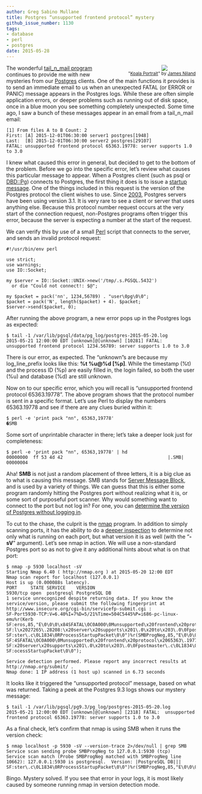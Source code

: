 ```yaml
---
author: Greg Sabino Mullane
title: Postgres “unsupported frontend protocol” mystery
github_issue_number: 1130
tags:
- database
- perl
- postgres
date: 2015-05-28
---
```




<div class="separator" style="clear: both; float: right; text-align: center; padding-left: 4em;"><a href="/blog/2015/05/postgres-unsupported-frontend-protocol/image-0-big.png" imageanchor="1" style="clear: right; margin-bottom: 1em; margin-left: 1em;"><img border="0" src="/blog/2015/05/postgres-unsupported-frontend-protocol/image-0.png"/></a><br/><small>"<a href="https://flic.kr/p/bWd997">Koala Portrait</a>" by <a href="https://www.flickr.com/photos/bareego/">James Niland</a></small></div>

The wonderful [tail_n_mail program](https://bucardo.org/wiki/Tail_n_mail) continues to provide me with new mysteries from our [Postgres](https://www.postgresql.org/) clients. One of the main functions it provides is to send an immediate email to us when an unexpected FATAL (or ERROR or PANIC) message appears in the Postgres logs. While these are often simple application errors, or deeper problems such as running out of disk space, once in a blue moon you see something completely unexpected. Some time  ago, I saw a bunch of these messages appear in an email from a tail_n_mail email:

```
[1] From files A to B Count: 2
First: [A] 2015-12-01T06:30:00 server1 postgres[1948]
Last:  [B] 2015-12-01T06:30:00 server2 postgres[29107]
FATAL: unsupported frontend protocol 65363.19778: server supports 1.0 to 3.0
```

I knew what caused this error in general, but decided to get to the bottom of the 
problem. Before we go into the specific error, let’s review what causes this 
particular message to appear. When a Postgres client (such as psql or [DBD::Pg](https://metacpan.org/pod/DBD::Pg)) 
connects to Postgres, the first thing it does is to issue a [startup message](https://www.postgresql.org/docs/current/static/protocol-flow.html). 
One of the things included in this request is the 
version of the Postgres protocol the client wishes to use. Since 
[2003](https://bucardo.org/postgres_all_versions.html#version_7.4), 
Postgres servers have been using version 3.1. It is very rare to see a client 
or server that uses anything else. Because this protocol number request occurs 
at the very start of the connection request, non-Postgres programs often 
trigger this error, because the server is expecting a number at the start of 
the request.

We can verify this by use of a small [Perl](https://www.perl.org/) script that connects to the server, 
and sends an invalid protocol request:

```
#!/usr/bin/env perl

use strict;
use warnings;
use IO::Socket;

my $server = IO::Socket::UNIX->new('/tmp/.s.PGSQL.5432')
  or die "Could not connect!: $@";

my $packet = pack('nn', 1234,56789) . "user\0pg\0\0";
$packet = pack('N', length($packet) + 4). $packet;
$server->send($packet, 0);
```

After running the above program, a new error pops up in the Postgres logs as 
expected:

```
$ tail -1 /var/lib/pgsql/data/pg_log/postgres-2015-05-20.log
2015-05-21 12:00:00 EDT [unknown]@[unknown] [10281] FATAL:  unsupported frontend protocol 1234.56789: server supports 1.0 to 3.0
```

There is our error, as expected. The “unknown”s are because my log_line_prefix looks like this: **%t %u@%d [%p]**. While the timestamp (%t) and the process ID (%p) are easily filled in, the login failed, so both the user (%u) and database (%d) are still unknown.

Now on to our specific error, which you will recall is “unsupported frontend protocol 65363.19778”. 
The above program shows that the protocol number is sent in a specific format. Let’s use Perl to display the 
numbers 65363.19778 and see if there are any clues buried within it:

```
$ perl -e 'print pack "nn", 65363,19778'
�SMB
```

Some sort of unprintable character in there; let’s take a deeper look just for 
completeness:

```
$ perl -e 'print pack "nn", 65363,19778' | hd
00000000  ff 53 4d 42                                       |.SMB|
00000004
```

Aha! **SMB** is not just a random placement of three letters, it is a big clue as to what is 
causing this message. SMB stands for [Server Message Block](https://en.wikipedia.org/wiki/Server_Message_Block), and is used by a variety of things. We can guess that this is either some program randomly hitting 
the Postgres port without realizing what it is, or some sort of purposeful port scanner. Why would something 
want to connect to the port but not log in? For one, you can [determine the version of Postgres 
without logging in](/blog/2010/05/finding-postgresql-version-without/).

To cut to the chase, the culprit is the [nmap](https://nmap.org/) program. In addition to simply 
scanning ports, it has the ability to do a [deeper inspection](https://nmap.org/book/man-version-detection.html) to determine not only what is running on each port, but what version it is as well (with the “**-sV**” argument). Let’s see nmap in action. We will use a non-standard Postgres port so as not to give it any additional hints about what is on that port:

```
$ nmap -p 5930 localhost -sV
Starting Nmap 6.40 ( http://nmap.org ) at 2015-05-20 12:00 EDT
Nmap scan report for localhost (127.0.0.1)
Host is up (0.000088s latency).
PORT     STATE SERVICE    VERSION
5930/tcp open  postgresql PostgreSQL DB
1 service unrecognized despite returning data. If you know the service/version, please submit the following fingerprint at http://www.insecure.org/cgi-bin/servicefp-submit.cgi :
SF-Port5930-TCP:V=6.40%I=7%D=5/21%Time=504C5445%P=i686-pc-linux-emu%r(Kerb
SF:eros,85,"E\0\0\0\x84SFATAL\0C0A000\0Munsupported\x20frontend\x20protoco
SF:l\x2027265\.28208:\x20server\x20supports\x201\.0\x20to\x203\.0\0Fpostma
SF:ster\.c\0L1834\0RProcessStartupPacket\0\0")%r(SMBProgNeg,85,"E\0\0\0\x8
SF:4SFATAL\0C0A000\0Munsupported\x20frontend\x20protocol\x2065363\.19778:\
SF:x20server\x20supports\x201\.0\x20to\x203\.0\0Fpostmaster\.c\0L1834\0RPr
SF:ocessStartupPacket\0\0");

Service detection performed. Please report any incorrect results at http://nmap.org/submit/ .
Nmap done: 1 IP address (1 host up) scanned in 6.73 seconds
```

It looks like it triggered the “unsupported protocol” message, based on what 
was returned. Taking a peek at the Postgres 9.3 logs shows our mystery message:

```
$ tail -1 /var/lib/pgsql/pg9.3/pg_log/postgres-2015-05-20.log
2015-05-21 12:00:00 EDT [unknown]@[unknown] [2318] FATAL:  unsupported frontend protocol 65363.19778: server supports 1.0 to 3.0
```

As a final check, let’s confirm that nmap is using SMB when it runs the version check:

```
$ nmap localhost -p 5930 -sV --version-trace 2>/dev/null | grep SMB
Service scan sending probe SMBProgNeg to 127.0.0.1:5930 (tcp)
Service scan match (Probe SMBProgNeg matched with SMBProgNeg line 10662): 127.0.0.1:5930 is postgresql.  Version: |PostgreSQL DB|||
SF:ster\.c\0L1834\0RProcessStartupPacket\0\0")%r(SMBProgNeg,85,"E\0\0\0\x8
```

Bingo. Mystery solved. If you see that error in your logs, it is most likely caused by someone running nmap 
in version detection mode.


